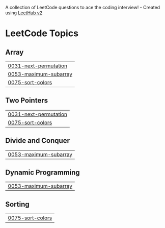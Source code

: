 A collection of LeetCode questions to ace the coding interview! - Created using [LeetHub v2](https://github.com/arunbhardwaj/LeetHub-2.0)
<!---LeetCode Topics Start-->
# LeetCode Topics
## Array
|  |
| ------- |
| [0031-next-permutation](https://github.com/manvy009/DSA-new/tree/master/0031-next-permutation) |
| [0053-maximum-subarray](https://github.com/manvy009/DSA-new/tree/master/0053-maximum-subarray) |
| [0075-sort-colors](https://github.com/manvy009/DSA-new/tree/master/0075-sort-colors) |
## Two Pointers
|  |
| ------- |
| [0031-next-permutation](https://github.com/manvy009/DSA-new/tree/master/0031-next-permutation) |
| [0075-sort-colors](https://github.com/manvy009/DSA-new/tree/master/0075-sort-colors) |
## Divide and Conquer
|  |
| ------- |
| [0053-maximum-subarray](https://github.com/manvy009/DSA-new/tree/master/0053-maximum-subarray) |
## Dynamic Programming
|  |
| ------- |
| [0053-maximum-subarray](https://github.com/manvy009/DSA-new/tree/master/0053-maximum-subarray) |
## Sorting
|  |
| ------- |
| [0075-sort-colors](https://github.com/manvy009/DSA-new/tree/master/0075-sort-colors) |
<!---LeetCode Topics End-->